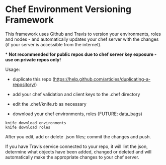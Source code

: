 Chef Environment Versioning Framework
====================

This framework uses Github and Travis to version your environments, roles and nodes - and automatically updates your chef server with the changes (if your server is accessible from the internet).

\* **Not recommended for public repos due to chef server key exposure - use on private repos only!**


Usage:

- duplicate this repo (https://help.github.com/articles/duplicating-a-repository/)
- add your chef validation and client keys to the .chef directory
- edit the .chef/knife.rb as necessary

- download your chef environments, roles (FUTURE: data_bags)

```
knife download environments
knife download roles
```

After you edit, add or delete .json files; commit the changes and push.

If you have Travis service connected to your repo, it will lint the json, determine what objects have been added, changed or deleted and will automatically make the appropriate changes to your chef server.
